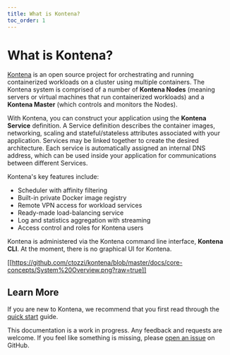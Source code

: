 ```yaml
---
title: What is Kontena?
toc_order: 1
---
```


# What is Kontena?

[Kontena](http://www.kontena.io) is an open source project for orchestrating and running containerized workloads on a cluster using multiple containers. The Kontena system is comprised of a number of **Kontena Nodes** (meaning servers or virtual machines that run containerized workloads) and a **Kontena Master** (which controls and monitors the Nodes).

With Kontena, you can construct your application using the **Kontena Service** definition. A Service definition describes the container images, networking, scaling and stateful/stateless attributes associated with your application. Services may be linked together to create the desired architecture. Each service is automatically assigned an internal DNS address, which can be used inside your application for communications between different Services.

Kontena's key features include:
* Scheduler with affinity filtering
* Built-in private Docker image registry
* Remote VPN access for workload services
* Ready-made load-balancing service
* Log and statistics aggregation with streaming
* Access control and roles for Kontena users

Kontena is administered via the Kontena command line interface, **Kontena CLI**. At the moment, there is no graphical UI for Kontena.

[[https://github.com/ctozzi/kontena/blob/master/docs/core-concepts/System%20Overview.png?raw=true]]

## Learn More

If you are new to Kontena, we recommend that you first read through the [quick start](getting-started/quick-start.md) guide.

This documentation is a work in progress. Any feedback and requests are welcome. If you feel like something is
missing, please [open an issue](https://github.com/kontena/kontena/issues) on GitHub.
